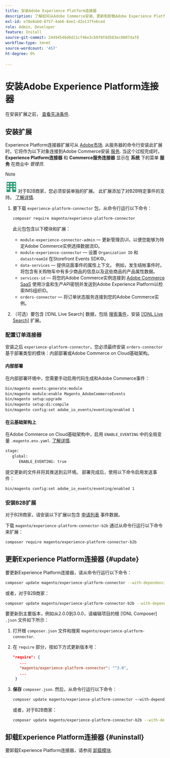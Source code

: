 ```yaml
---
title: 安装Adobe Experience Platform连接器
description: 了解如何从Adobe Commerce安装、更新和卸载Adobe Experience Platform连接器。
exl-id: e78e8ab0-8757-4ab6-8ee1-d2e137fe6ced
role: Admin, Developer
feature: Install
source-git-commit: 24494546d6d21cf46e3cb9f0fdd503ec8007daf8
workflow-type: tm+mt
source-wordcount: '457'
ht-degree: 0%

---
```


# 安装Adobe Experience Platform连接器

在安装扩展之前， [查看先决条件](overview.md#prereqs).

## 安装扩展

Experience Platform连接器扩展可从 [Adobe市场](https://commercemarketplace.adobe.com/magento-experience-platform-connector.html). 从服务器的命令行安装此扩展时，它将作为以下对象连接到Adobe Commerce安装 [服务](../landing/saas.md). 当这个过程完成时， **Experience Platform连接器** 和 **Commerce服务连接器** 显示在 **系统** 下的菜单 **服务** 在商业中 _管理员_.

>[!NOTE]
>
>![适用于Adobe Commerce的B2B](../assets/b2b.svg) 对于B2B商家，您必须安装单独的扩展。 此扩展添加了对B2B特定事件的支持。 [了解详情](#install-the-b2b-extension).

1. 要下载 `experience-platform-connector` 包，从命令行运行以下命令：

   ```bash
   composer require magento/experience-platform-connector
   ```

   此元包包含以下模块和扩展：

   * `module-experience-connector-admin`  — 更新管理员UI，以便您能够为特定Adobe Commerce实例选择数据流ID。
   * `module-experience-connector`  — 设置 `Organization ID` 和 `datastreamId` 在Storefront Events SDK中。
   * `data-services`  — 提供店面事件的属性上下文。 例如，发生结帐事件时，将包含有关购物车中有多少商品的信息以及这些商品的产品属性数据。
   * `services-id`  — 将您的Adobe Commerce实例连接到 [Adobe Commerce SaaS](../landing/saas.md) 使用沙盒和生产API密钥并发送到Adobe Experience Platform以检索IMS组织ID。
   * `orders-connector`  — 将订单状态服务连接到您的Adobe Commerce实例。

1. （可选）要包含 [!DNL Live Search] 数据，包括 [搜索事件](events.md#search-events)，安装 [[!DNL Live Search]](../live-search/install.md) 扩展。

### 配置订单连接器

安装之后 `experience-platform-connector`，您必须最终安装 `orders-connector` 基于部署类型的模块：内部部署或Adobe Commerce on Cloud基础架构。

#### 内部部署

在内部部署环境中，您需要手动启用代码生成和Adobe Commerce事件：

```bash
bin/magento events:generate:module
bin/magento module:enable Magento_AdobeCommerceEvents
bin/magento setup:upgrade
bin/magento setup:di:compile
bin/magento config:set adobe_io_events/eventing/enabled 1
```

#### 在云基础架构上

在Adobe Commerce on Cloud基础架构中，启用 `ENABLE_EVENTING` 中的全局变量 `.magento.env.yaml`. [了解详情](https://experienceleague.adobe.com/docs/commerce-cloud-service/user-guide/configure/env/stage/variables-global.html#enable_eventing).

```bash
stage:
   global:
      ENABLE_EVENTING: true
```

提交更新的文件并将其推送到云环境。 部署完成后，使用以下命令启用发送事件：

```bash
bin/magento config:set adobe_io_events/eventing/enabled 1
```

### 安装B2B扩展

对于B2B商家，请安装以下扩展以包含 [申请列表](events.md#b2b-events) 事件数据。

下载 `magento/experience-platform-connector-b2b` 通过从命令行运行以下命令来扩展：

```bash
composer require magento/experience-platform-connector-b2b
```

## 更新Experience Platform连接器 {#update}

要更新Experience Platform连接器，请从命令行运行以下命令：

```bash
composer update magento/experience-platform-connector --with-dependencies
```

或者，对于B2B商家：

```bash
composer update magento/experience-platform-connector-b2b --with-dependencies
```

要更新到主要版本，例如从2.0.0到3.0.0，请编辑项目的根 [!DNL Composer] `.json` 文件如下所示：

1. 打开根 `composer.json` 文件和搜索 `magento/experience-platform-connector`.

1. 在 `require` 部分，按如下方式更新版本号：

   ```json
   "require": {
      ...
      "magento/experience-platform-connector": "^3.0",
      ...
    }
   ```

1. **保存** `composer.json`. 然后，从命令行运行以下命令：

   ```bash
   composer update magento/experience-platform-connector –-with-dependencies
   ```

   或者，对于B2B商家：

   ```bash
   composer update magento/experience-platform-connector-b2b --with-dependencies
   ```

## 卸载Experience Platform连接器 {#uninstall}

要卸载Experience Platform连接器，请参阅 [卸载模块](https://experienceleague.adobe.com/docs/commerce-operations/installation-guide/tutorials/uninstall-modules.html).
